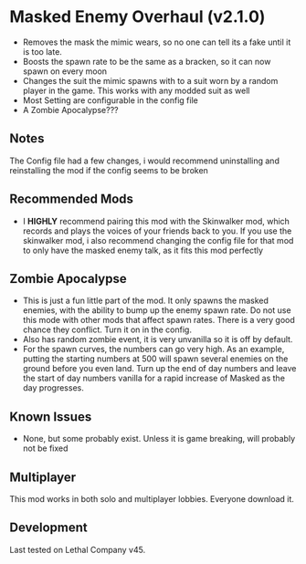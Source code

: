 # Masked Enemy Overhaul (v2.1.0)
+ Removes the mask the mimic wears, so no one can tell its a fake until it is too late. 
+ Boosts the spawn rate to be the same as a bracken, so it can now spawn on every moon
+ Changes the suit the mimic spawns with to a suit worn by a random player in the game. This works with any modded suit as well
+ Most Setting are configurable in the config file
+ A Zombie Apocalypse???

## Notes
The Config file had a few changes, i would recommend uninstalling and reinstalling the mod if the config seems to be broken

## Recommended Mods
+ I **HIGHLY** recommend pairing this mod with the Skinwalker mod, which records and plays the voices of your friends back to you. 
If you use the skinwalker mod, i also recommend changing the config file for that mod to only have the masked enemy talk, as it fits this mod perfectly

## Zombie Apocalypse
+ This is just a fun little part of the mod. It only spawns the masked enemies, with the ability to bump up the enemy spawn rate. Do not use this mode with other mods that affect spawn rates. There is a very good chance they conflict. Turn it on in the config.
+ Also has random zombie event, it is very unvanilla so it is off by default. 
+ For the spawn curves, the numbers can go very high. As an example, putting the starting numbers at 500 will spawn several enemies on the ground before you even land. Turn up the end of day numbers and leave the start of day numbers vanilla for a rapid increase of Masked as the day progresses.

## Known Issues
+ None, but some probably exist. Unless it is game breaking, will probably not be fixed


## Multiplayer
This mod works in both solo and multiplayer lobbies. Everyone download it.

## Development
Last tested on Lethal Company v45.